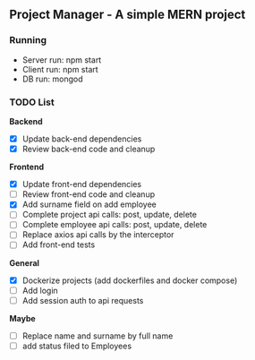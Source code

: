 ## Project Manager - A simple MERN project

### Running
- Server run: npm start
- Client run: npm start
- DB run: mongod

### TODO List

**Backend**
- [x] Update back-end dependencies
- [x] Review back-end code and cleanup

**Frontend**
- [x] Update front-end dependencies
- [ ] Review front-end code and cleanup
- [x] Add surname field on add employee
- [ ] Complete project api calls: post, update, delete
- [ ] Complete employee api calls: post, update, delete
- [ ] Replace axios api calls by the interceptor
- [ ] Add front-end tests

**General**
- [x] Dockerize projects (add dockerfiles and docker compose)
- [ ] Add login
- [ ] Add session auth to api requests

**Maybe**
- [ ] Replace name and surname by full name
- [ ] add status filed to Employees
